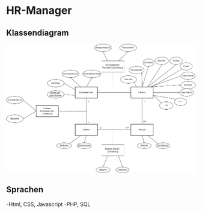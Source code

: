 # HR-Manager

## Klassendiagram
![CLD Diagram](./Klassendiagramm.png)
## Sprachen
-Html, CSS, Javascript
-PHP, SQL
